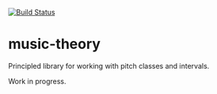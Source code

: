 [![Build Status](https://travis-ci.org/battermann/Tonal.svg?branch=develop)](https://travis-ci.org/elm-music/music-theory)

# music-theory

Principled library for working with pitch classes and intervals.

Work in progress.
